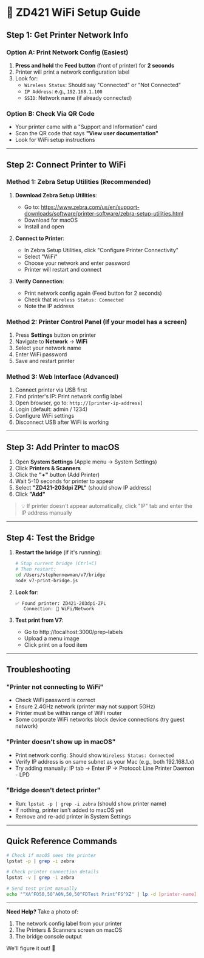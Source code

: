 # 📶 ZD421 WiFi Setup Guide

## Step 1: Get Printer Network Info

### Option A: Print Network Config (Easiest)
1. **Press and hold** the **Feed button** (front of printer) for **2 seconds**
2. Printer will print a network configuration label
3. Look for:
   - `Wireless Status`: Should say "Connected" or "Not Connected"
   - `IP Address`: e.g., `192.168.1.100`
   - `SSID`: Network name (if already connected)

### Option B: Check Via QR Code
- Your printer came with a "Support and Information" card
- Scan the QR code that says **"View user documentation"**
- Look for WiFi setup instructions

---

## Step 2: Connect Printer to WiFi

### Method 1: Zebra Setup Utilities (Recommended)

1. **Download Zebra Setup Utilities**:
   - Go to: https://www.zebra.com/us/en/support-downloads/software/printer-software/zebra-setup-utilities.html
   - Download for macOS
   - Install and open

2. **Connect to Printer**:
   - In Zebra Setup Utilities, click "Configure Printer Connectivity"
   - Select "WiFi"
   - Choose your network and enter password
   - Printer will restart and connect

3. **Verify Connection**:
   - Print network config again (Feed button for 2 seconds)
   - Check that `Wireless Status: Connected`
   - Note the IP address

### Method 2: Printer Control Panel (If your model has a screen)

1. Press **Settings** button on printer
2. Navigate to **Network** → **WiFi**
3. Select your network name
4. Enter WiFi password
5. Save and restart printer

### Method 3: Web Interface (Advanced)

1. Connect printer via USB first
2. Find printer's IP: Print network config label
3. Open browser, go to: `http://[printer-ip-address]`
4. Login (default: admin / 1234)
5. Configure WiFi settings
6. Disconnect USB after WiFi is working

---

## Step 3: Add Printer to macOS

1. Open **System Settings** (Apple menu → System Settings)
2. Click **Printers & Scanners**
3. Click the **"+"** button (Add Printer)
4. Wait 5-10 seconds for printer to appear
5. Select **"ZD421-203dpi ZPL"** (should show IP address)
6. Click **"Add"**

> 💡 If printer doesn't appear automatically, click "IP" tab and enter the IP address manually

---

## Step 4: Test the Bridge

1. **Restart the bridge** (if it's running):
   ```bash
   # Stop current bridge (Ctrl+C)
   # Then restart:
   cd /Users/stephennewman/v7/bridge
   node v7-print-bridge.js
   ```

2. **Look for**:
   ```
   ✅ Found printer: ZD421-203dpi-ZPL
      Connection: 📶 WiFi/Network
   ```

3. **Test print from V7**:
   - Go to http://localhost:3000/prep-labels
   - Upload a menu image
   - Click print on a food item

---

## Troubleshooting

### "Printer not connecting to WiFi"
- Check WiFi password is correct
- Ensure 2.4GHz network (printer may not support 5GHz)
- Printer must be within range of WiFi router
- Some corporate WiFi networks block device connections (try guest network)

### "Printer doesn't show up in macOS"
- Print network config: Should show `Wireless Status: Connected`
- Verify IP address is on same subnet as your Mac (e.g., both 192.168.1.x)
- Try adding manually: IP tab → Enter IP → Protocol: Line Printer Daemon - LPD

### "Bridge doesn't detect printer"
- Run: `lpstat -p | grep -i zebra` (should show printer name)
- If nothing, printer isn't added to macOS yet
- Remove and re-add printer in System Settings

---

## Quick Reference Commands

```bash
# Check if macOS sees the printer
lpstat -p | grep -i zebra

# Check printer connection details
lpstat -v | grep -i zebra

# Send test print manually
echo "^XA^FO50,50^A0N,50,50^FDTest Print^FS^XZ" | lp -d [printer-name] -o raw
```

---

**Need Help?** Take a photo of:
1. The network config label from your printer
2. The Printers & Scanners screen on macOS
3. The bridge console output

We'll figure it out! 🎯

